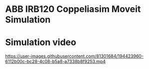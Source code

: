 # ABB IRB120 Coppeliasim Moveit Simulation
# Simulation video


https://user-images.githubusercontent.com/81301684/194423960-6112b00c-bc28-4c08-b5a8-a7338b8f9253.mp4



